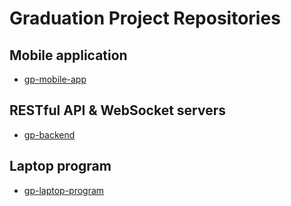 # Graduation Project Repositories
## Mobile application
- [gp-mobile-app](https://github.com/ahmed0nasser/gp-mobile-app)
## RESTful API & WebSocket servers
- [gp-backend](https://github.com/ahmed0nasser/gp-backend)
## Laptop program
- [gp-laptop-program](https://github.com/ahmed0nasser/gp-laptop-program)
